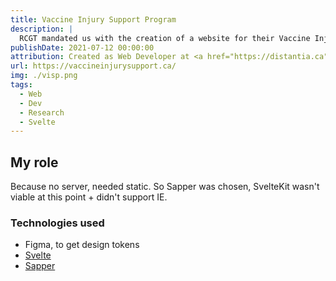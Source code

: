 ```yaml
---
title: Vaccine Injury Support Program
description: |
  RCGT mandated us with the creation of a website for their Vaccine Injury Support Program.
publishDate: 2021-07-12 00:00:00
attribution: Created as Web Developer at <a href="https://distantia.ca">Distantia</a>
url: https://vaccineinjurysupport.ca/
img: ./visp.png
tags:
  - Web
  - Dev
  - Research
  - Svelte
---
```


## My role

Because no server, needed static. So Sapper was chosen, SvelteKit wasn't viable at this point + didn't support IE.

### Technologies used

- Figma, to get design tokens
- [Svelte](https://svelte.dev)
- [Sapper](https://sapper.svelte.dev)
